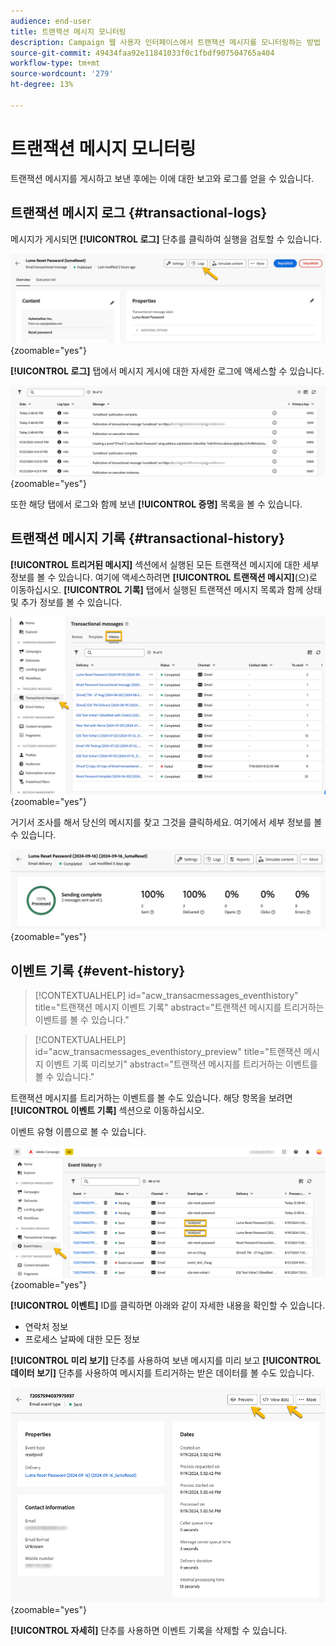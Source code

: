 ```yaml
---
audience: end-user
title: 트랜잭션 메시지 모니터링
description: Campaign 웹 사용자 인터페이스에서 트랜잭션 메시지를 모니터링하는 방법 알아보기
source-git-commit: 49434faa92e11841033f0c1fbdf907504765a404
workflow-type: tm+mt
source-wordcount: '279'
ht-degree: 13%

---
```


# 트랜잭션 메시지 모니터링

트랜잭션 메시지를 게시하고 보낸 후에는 이에 대한 보고와 로그를 얻을 수 있습니다.

## 트랜잭션 메시지 로그 {#transactional-logs}

메시지가 게시되면 **[!UICONTROL 로그]** 단추를 클릭하여 실행을 검토할 수 있습니다.

![](assets/transactional-logs.png){zoomable="yes"}

**[!UICONTROL 로그]** 탭에서 메시지 게시에 대한 자세한 로그에 액세스할 수 있습니다.

![](assets/transactional-logslist.png){zoomable="yes"}

또한 해당 탭에서 로그와 함께 보낸 **[!UICONTROL 증명]** 목록을 볼 수 있습니다.

## 트랜잭션 메시지 기록 {#transactional-history}

**[!UICONTROL 트리거된 메시지]** 섹션에서 실행된 모든 트랜잭션 메시지에 대한 세부 정보를 볼 수 있습니다. 여기에 액세스하려면 **[!UICONTROL 트랜잭션 메시지]**(으)로 이동하십시오. **[!UICONTROL 기록]** 탭에서 실행된 트랜잭션 메시지 목록과 함께 상태 및 추가 정보를 볼 수 있습니다.

![](assets/transactional-history.png){zoomable="yes"}

거기서 조사를 해서 당신의 메시지를 찾고 그것을 클릭하세요.
여기에서 세부 정보를 볼 수 있습니다.

![](assets/transactional-reporting.png){zoomable="yes"}

## 이벤트 기록 {#event-history}

>[!CONTEXTUALHELP]
>id="acw_transacmessages_eventhistory"
>title="트랜잭션 메시지 이벤트 기록"
>abstract="트랜잭션 메시지를 트리거하는 이벤트를 볼 수 있습니다."

>[!CONTEXTUALHELP]
>id="acw_transacmessages_eventhistory_preview"
>title="트랜잭션 메시지 이벤트 기록 미리보기"
>abstract="트랜잭션 메시지를 트리거하는 이벤트를 볼 수 있습니다."

트랜잭션 메시지를 트리거하는 이벤트를 볼 수도 있습니다.
해당 항목을 보려면 **[!UICONTROL 이벤트 기록]** 섹션으로 이동하십시오.

이벤트 유형 이름으로 볼 수 있습니다.

![](assets/event-history.png){zoomable="yes"}

**[!UICONTROL 이벤트]** ID를 클릭하면 아래와 같이 자세한 내용을 확인할 수 있습니다.

* 연락처 정보
* 프로세스 날짜에 대한 모든 정보

**[!UICONTROL 미리 보기]** 단추를 사용하여 보낸 메시지를 미리 보고 **[!UICONTROL 데이터 보기]** 단추를 사용하여 메시지를 트리거하는 받은 데이터를 볼 수도 있습니다.

![](assets/event-details.png){zoomable="yes"}

**[!UICONTROL 자세히]** 단추를 사용하면 이벤트 기록을 삭제할 수 있습니다.
